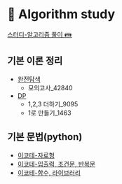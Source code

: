 # 🔎 Algorithm study

[스터디-알고리즘 풀이 👪](https://github.com/hyeyoon0808/Algorithm_Study)

## 기본 이론 정리

- [완전탐색](https://github.com/gpwltl/TIL/blob/master/Algorithm/%EC%99%84%EC%A0%84%ED%83%90%EC%83%89.md)
  - 모의고사\_42840
- [DP](https://github.com/gpwltl/TIL/blob/master/Algorithm/DP.md)
  - 1,2,3 더하기\_9095
  - 1로 만들기\_1463

## 기본 문법(python)

- [이코테-자료형](https://github.com/gpwltl/TIL/blob/master/Algorithm/python.md)
- [이코테-입출력, 조건문, 반복문](https://github.com/gpwltl/TIL/blob/master/Algorithm/python2.md)
- [이코테-함수, 라이브러리](https://github.com/gpwltl/TIL/blob/master/Algorithm/python3.md)
